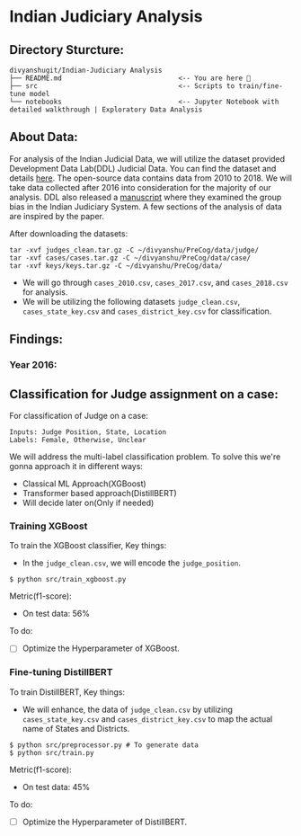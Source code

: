 # Indian Judiciary Analysis

## Directory Sturcture:

```
divyanshugit/Indian-Judiciary Analysis
├── README.md                             <-- You are here 📌
├── src                               	  <-- Scripts to train/fine-tune model
└── notebooks                             <-- Jupyter Notebook with detailed walkthrough | Exploratory Data Analysis
```

## About Data:

For analysis of the Indian Judicial Data, we will utilize the dataset provided Development Data Lab(DDL) Judicial Data.
You can find the dataset and details [here](https://www.devdatalab.org/judicial-data). The open-source data contains data
from 2010 to 2018. We will take data collected after 2016 into consideration for the majority of our analysis. DDL also
released a [manuscript](https://shrug-assets-ddl.s3.amazonaws.com/static/main/assets/other/India_Courts_In_Group_Bias.pdf)
where they examined the group bias in the Indian Judiciary System. A few sections of the analysis of data are inspired by the paper.

After downloading the datasets:

```
tar -xvf judges_clean.tar.gz -C ~/divyanshu/PreCog/data/judge/
tar -xvf cases/cases.tar.gz -C ~/divyanshu/PreCog/data/case/
tar -xvf keys/keys.tar.gz -C ~/divyanshu/PreCog/data/
```

- We will go through `cases_2010.csv`, `cases_2017.csv`, and `cases_2018.csv` for analysis.
- We will be utilizing the following datasets `judge_clean.csv`, `cases_state_key.csv` and `cases_district_key.csv` for classification.



## Findings:

### Year 2016:


## Classification for Judge assignment on a case:

For classification of Judge on a case:
```
Inputs: Judge Position, State, Location
Labels: Female, Otherwise, Unclear
```

We will address the multi-label classification problem. To solve this we're gonna approach it in different ways:

- Classical ML Approach(XGBoost)
- Transformer based approach(DistillBERT)
- Will decide later on(Only if needed)

### Training XGBoost
To train the XGBoost classifier,
Key things:
- In the `judge_clean.csv`,  we will encode the `judge_position`.

```
$ python src/train_xgboost.py
```

Metric(f1-score):
- On test data: 56%

To do:
- [ ] Optimize the Hyperparameter of XGBoost.

### Fine-tuning DistillBERT
To train DistillBERT,
Key things:
- We will enhance, the data of `judge_clean.csv` by utilizing `cases_state_key.csv` and `cases_district_key.csv` to map the actual name of States and Districts.

```
$ python src/preprocessor.py # To generate data
$ python src/train.py
```
Metric(f1-score):
- On test data: 45%

To do:
- [ ] Optimize the Hyperparameter of DistillBERT.

